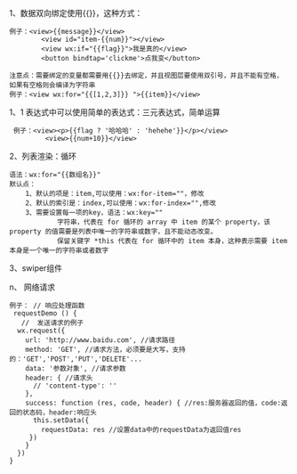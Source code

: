 1、数据双向绑定使用{{}}，这种方式：

    例子：<view>{{message}}</view>
            <view id="item-{{num}}"></view>
            <view wx:if="{{flag}}">我是真的</view>
            <button bindtap='clickme'>点我变</button>

    注意点：需要绑定的变量都需要用{{}}去绑定，并且视图层要使用双引号，并且不能有空格，如果有空格则会编译为字符串
    例子：<view wx:for="{{[1,2,3]}} ">{{item}}</view>

1、1 表达式中可以使用简单的表达式：三元表达式，简单运算

     例子：<view><p>{{flag ? '哈哈哈' : 'hehehe'}}</p></view>
             <view>{{num+10}}</view>

2、列表渲染：循环

    语法：wx:for="{{数组名}}"
    默认点：
        1、默认的项是：item,可以使用：wx:for-item=""，修改
        2、默认的索引是：index,可以使用：wx:for-index="",修改
        3、需要设置每一项的key，语法：wx:key=""
                字符串，代表在 for 循环的 array 中 item 的某个 property，该 property 的值需要是列表中唯一的字符串或数字，且不能动态改变。
                保留关键字 *this 代表在 for 循环中的 item 本身，这种表示需要 item 本身是一个唯一的字符串或者数字
  
3、swiper组件



n、 网络请求

    例子： // 响应处理函数
     requestDemo () {
       //  发送请求的例子
      wx.request({
        url: 'http://www.baidu.com', //请求路径
        method: 'GET', //请求方法，必须要是大写，支持的：'GET','POST','PUT','DELETE'...
        data: '参数对象', //请求参数
        header: { //请求头
          // 'content-type': ''
        },
        success: function (res, code, header) { //res:服务器返回的值，code:返回的状态码，header:响应头
          this.setData({
            requestData: res //设置data中的requestData为返回值res
         })
        }
      })
    }